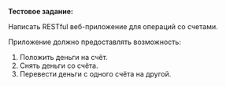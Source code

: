 **Тестовое задание:** 

Написать RESTful веб-приложение для операций со счетами.

Приложение должно предоставлять возможность:
1. Положить деньги на счёт.
2. Снять деньги со счёта.
3. Перевести деньги с одного счёта на другой.
